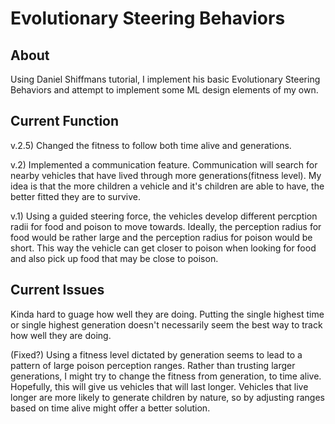 # Evolutionary Steering Behaviors

## About
Using Daniel Shiffmans tutorial, I implement his basic Evolutionary Steering Behaviors and attempt to implement some ML design elements of my own.

## Current Function
v.2.5) Changed the fitness to follow both time alive and generations.

v.2) Implemented a communication feature. Communication will search for nearby vehicles that have lived through more generations(fitness level). My idea is that the more children a vehicle and it's children are able to have, the better fitted they are to survive.

v.1) Using a guided steering force, the vehicles develop different percption radii for food and poison to move towards. Ideally, the perception radius for food would be rather large and the perception radius for poison would be short. This way the vehicle can get closer to poison when looking for food and also pick up food that may be close to poison.

## Current Issues
Kinda hard to guage how well they are doing. Putting the single highest time or single highest generation doesn't necessarily seem the best way to track how well they are doing.

(Fixed?) Using a fitness level dictated by generation seems to lead to a pattern of large poison perception ranges. Rather than trusting larger generations, I might try to change the fitness from generation, to time alive. Hopefully, this will give us vehicles that will last longer. Vehicles that live longer are more likely to generate children by nature, so by adjusting ranges based on time alive might offer a better solution. 
